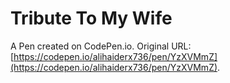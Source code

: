 # Tribute To My Wife

A Pen created on CodePen.io. Original URL: [https://codepen.io/alihaiderx736/pen/YzXVMmZ](https://codepen.io/alihaiderx736/pen/YzXVMmZ).


